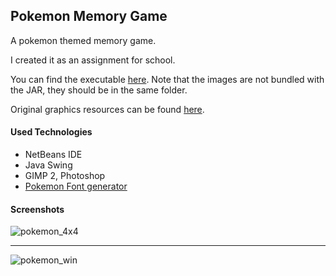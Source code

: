 ## Pokemon Memory Game
A pokemon themed memory game.

I created it as an assignment for school.

You can find the executable [here](dist_folder). Note that the images are not bundled with the JAR, they should be in the same folder.

Original graphics resources can be found [here](resources_folder).

#### Used Technologies
  - NetBeans IDE
  - Java Swing
  - GIMP 2, Photoshop
  - [Pokemon Font generator](http://fontmeme.com/pokemon-font/)

#### Screenshots

![pokemon_4x4](https://cloud.githubusercontent.com/assets/19559023/18007669/49a0185a-6ba5-11e6-97d7-886142145a58.png)

---

![pokemon_win](https://cloud.githubusercontent.com/assets/19559023/18007670/49b658d6-6ba5-11e6-9932-39f2f7fec9f5.png)

[resources_folder]: https://github.com/csirmazbendeguz/Pokemon-Memory-Game/tree/master/img/resources
[dist_folder]: https://github.com/csirmazbendeguz/Pokemon-Memory-Game/tree/master/dist